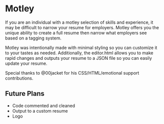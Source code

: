 
# Motley

If you are an individual with a motley selection of skills and experience, it may be difficult to narrow your resume for employers.  Motley offers you the unique ability to create a full resume then narrow what employers see based on a tagging system.  

Motley was intentionally made with minimal styling so you can customize it to your tastes as needed.  Additionally, the editor.html allows you to make rapid changes and outputs your resume to a JSON file so you can easily update your resume.

Special thanks to @00jacket for his CSS/HTML/emotional support contributions.

## Future Plans
- Code commented and cleaned
- Output to a custom resume
- Logo



